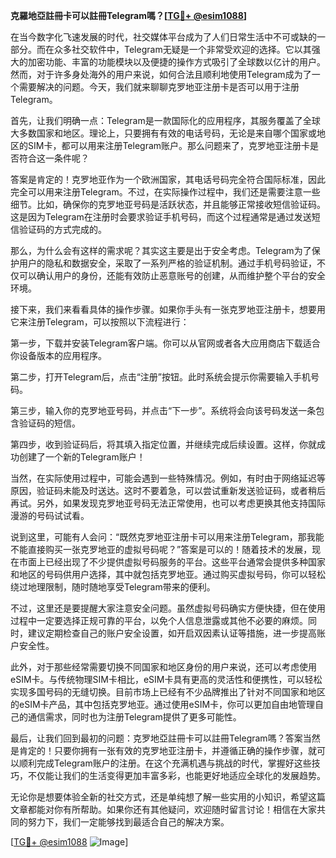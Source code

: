 **克羅地亞註冊卡可以註冊Telegram嗎？[[TG💪+ @esim1088](https://t.me/s/esim1088)]**

在当今数字化飞速发展的时代，社交媒体平台成为了人们日常生活中不可或缺的一部分。而在众多社交软件中，Telegram无疑是一个非常受欢迎的选择。它以其强大的加密功能、丰富的功能模块以及便捷的操作方式吸引了全球数以亿计的用户。然而，对于许多身处海外的用户来说，如何合法且顺利地使用Telegram成为了一个需要解决的问题。今天，我们就来聊聊克罗地亚注册卡是否可以用于注册Telegram。

首先，让我们明确一点：Telegram是一款国际化的应用程序，其服务覆盖了全球大多数国家和地区。理论上，只要拥有有效的电话号码，无论是来自哪个国家或地区的SIM卡，都可以用来注册Telegram账户。那么问题来了，克罗地亚注册卡是否符合这一条件呢？

答案是肯定的！克罗地亚作为一个欧洲国家，其电话号码完全符合国际标准，因此完全可以用来注册Telegram。不过，在实际操作过程中，我们还是需要注意一些细节。比如，确保你的克罗地亚号码是活跃状态，并且能够正常接收短信验证码。这是因为Telegram在注册时会要求验证手机号码，而这个过程通常是通过发送短信验证码的方式完成的。

那么，为什么会有这样的需求呢？其实这主要是出于安全考虑。Telegram为了保护用户的隐私和数据安全，采取了一系列严格的验证机制。通过手机号码验证，不仅可以确认用户的身份，还能有效防止恶意账号的创建，从而维护整个平台的安全环境。

接下来，我们来看看具体的操作步骤。如果你手头有一张克罗地亚注册卡，想要用它来注册Telegram，可以按照以下流程进行：

第一步，下载并安装Telegram客户端。你可以从官网或者各大应用商店下载适合你设备版本的应用程序。

第二步，打开Telegram后，点击“注册”按钮。此时系统会提示你需要输入手机号码。

第三步，输入你的克罗地亚号码，并点击“下一步”。系统将会向该号码发送一条包含验证码的短信。

第四步，收到验证码后，将其填入指定位置，并继续完成后续设置。这样，你就成功创建了一个新的Telegram账户！

当然，在实际使用过程中，可能会遇到一些特殊情况。例如，有时由于网络延迟等原因，验证码未能及时送达。这时不要着急，可以尝试重新发送验证码，或者稍后再试。另外，如果发现克罗地亚号码无法正常使用，也可以考虑更换其他支持国际漫游的号码试试看。

说到这里，可能有人会问：“既然克罗地亚注册卡可以用来注册Telegram，那我能不能直接购买一张克罗地亚的虚拟号码呢？”答案是可以的！随着技术的发展，现在市面上已经出现了不少提供虚拟号码服务的平台。这些平台通常会提供多种国家和地区的号码供用户选择，其中就包括克罗地亚。通过购买虚拟号码，你可以轻松绕过地理限制，随时随地享受Telegram带来的便利。

不过，这里还是要提醒大家注意安全问题。虽然虚拟号码确实方便快捷，但在使用过程中一定要选择正规可靠的平台，以免个人信息泄露或其他不必要的麻烦。同时，建议定期检查自己的账户安全设置，如开启双因素认证等措施，进一步提高账户安全性。

此外，对于那些经常需要切换不同国家和地区身份的用户来说，还可以考虑使用eSIM卡。与传统物理SIM卡相比，eSIM卡具有更高的灵活性和便携性，可以轻松实现多国号码的无缝切换。目前市场上已经有不少品牌推出了针对不同国家和地区的eSIM卡产品，其中包括克罗地亚。通过使用eSIM卡，你可以更加自由地管理自己的通信需求，同时也为注册Telegram提供了更多可能性。

最后，让我们回到最初的问题：克罗地亞註冊卡可以註冊Telegram嗎？答案当然是肯定的！只要你拥有一张有效的克罗地亚注册卡，并遵循正确的操作步骤，就可以顺利完成Telegram账户的注册。在这个充满机遇与挑战的时代，掌握好这些技巧，不仅能让我们的生活变得更加丰富多彩，也能更好地适应全球化的发展趋势。

无论你是想要体验全新的社交方式，还是单纯想了解一些实用的小知识，希望这篇文章都能对你有所帮助。如果你还有其他疑问，欢迎随时留言讨论！相信在大家共同的努力下，我们一定能够找到最适合自己的解决方案。

[[TG💪+ @esim1088](https://t.me/s/esim1088) ![Image](https://i.postimg.cc/4NQfJmqS/Snipaste-2025-05-13-00-14-12.png)]